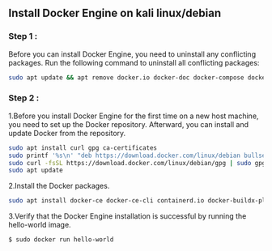 ## Install Docker Engine on kali linux/debian

### Step 1 :
Before you can install Docker Engine, you need to uninstall any conflicting packages.
Run the following command to uninstall all conflicting packages:

```bash
sudo apt update && apt remove docker.io docker-doc docker-compose docker-compose-v2 podman-docker ontainerd runc
```

### Step 2 :
1.Before you install Docker Engine for the first time on a new host machine, you need to set up the Docker repository. Afterward, you can install and update Docker from the repository.

```bash
sudo apt install curl gpg ca-certificates
sudo printf '%s\n' "deb https://download.docker.com/linux/debian bullseye stable" | sudo tee /etc/apt/sources.list.d/docker-ce.list
sudo curl -fsSL https://download.docker.com/linux/debian/gpg | sudo gpg --dearmor -o /etc/apt/trusted.gpg.d/docker-ce-archive-keyring.gpg
sudo apt update
```
2.Install the Docker packages.
```bash
sudo apt install docker-ce docker-ce-cli containerd.io docker-buildx-plugin docker-compose-plugin
```


3.Verify that the Docker Engine installation is successful by running the hello-world image.
```
$ sudo docker run hello-world
```
